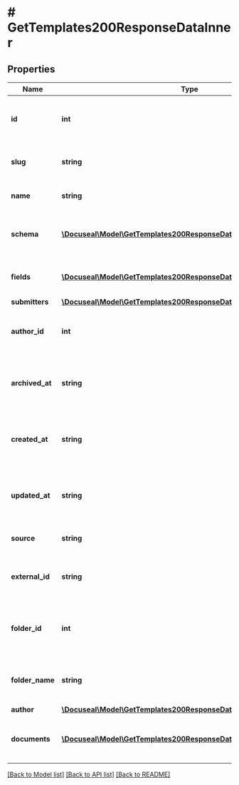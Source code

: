 # # GetTemplates200ResponseDataInner

## Properties

Name | Type | Description | Notes
------------ | ------------- | ------------- | -------------
**id** | **int** | Unique identifier of the document template. | [optional]
**slug** | **string** | Unique slug of the document template. | [optional]
**name** | **string** | Name of the template. | [optional]
**schema** | [**\Docuseal\Model\GetTemplates200ResponseDataInnerSchemaInner[]**](GetTemplates200ResponseDataInnerSchemaInner.md) | List of documents attached to the template. | [optional]
**fields** | [**\Docuseal\Model\GetTemplates200ResponseDataInnerFieldsInner[]**](GetTemplates200ResponseDataInnerFieldsInner.md) | List of fields to be filled in the template. | [optional]
**submitters** | [**\Docuseal\Model\GetTemplates200ResponseDataInnerSubmittersInner[]**](GetTemplates200ResponseDataInnerSubmittersInner.md) |  | [optional]
**author_id** | **int** | Unique identifier of the author of the template. | [optional]
**archived_at** | **string** | Date and time when the template was archived. | [optional]
**created_at** | **string** | Date and time when the template was created. | [optional]
**updated_at** | **string** | Date and time when the template was updated. | [optional]
**source** | **string** | Source of the template. | [optional]
**external_id** | **string** | Identifier of the template in the external system. | [optional]
**folder_id** | **int** | Unique identifier of the folder where the template is placed. | [optional]
**folder_name** | **string** | Folder name where the template is placed. | [optional]
**author** | [**\Docuseal\Model\GetTemplates200ResponseDataInnerAuthor**](GetTemplates200ResponseDataInnerAuthor.md) |  | [optional]
**documents** | [**\Docuseal\Model\GetTemplates200ResponseDataInnerDocumentsInner[]**](GetTemplates200ResponseDataInnerDocumentsInner.md) | List of documents attached to the template. | [optional]

[[Back to Model list]](../../README.md#models) [[Back to API list]](../../README.md#endpoints) [[Back to README]](../../README.md)
